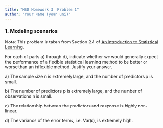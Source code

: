 ```yaml
---
title: "MSD Homework 3, Problem 1"
author: "Your Name (your uni)"
---
```


### 1. Modeling scenarios

Note: This problem is taken from Section 2.4 of [An Introduction to Statistical Learning](http://www-bcf.usc.edu/~gareth/ISL/).

For each of parts a) through d), indicate whether we would generally expect the performance of a flexible statistical learning method to be better or worse than an inflexible method. Justify your answer.

  a) The sample size n is extremely large, and the number of predictors p is small.

  b) The number of predictors p is extremely large, and the number of observations n is small.

  c) The relationship between the predictors and response is highly non-linear.

  d) The variance of the error terms, i.e. Var(ε), is extremely high.

